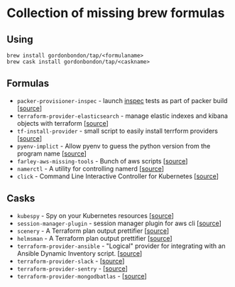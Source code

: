 # Collection of missing brew formulas

## Using

```
brew install gordonbondon/tap/<formulaname>
brew cask install gordonbondon/tap/<caskname>
```

## Formulas

* `packer-provisioner-inspec` - launch [inspec](https://www.inspec.io/) tests as part of packer build [[source](https://github.com/devinturner/packer-provisioner-inspec)]
* `terraform-provider-elasticsearch` - manage elastic indexes and kibana objects with terraform [[source](https://github.com/phillbaker/terraform-provider-elasticsearch)]
* `tf-install-provider` - small script to easily install terrform providers [[source](https://gist.github.com/drewsonne/693feb5278af158690cf65b1cb7d0e86)]
* `pyenv-implict` - Allow pyenv to guess the python version from the program name [[source](https://github.com/concordusapps/pyenv-implict)]
* `farley-aws-missing-tools` - Bunch of aws scripts [[source](https://github.com/AndrewFarley/farley-aws-missing-tools/)]
* `namerctl` - A utility for controlling namerd [[source](https://github.com/linkerd/namerctl)]
* `click` - Command Line Interactive Controller for Kubernetes [[source](https://github.com/databricks/click)]


## Casks

* `kubespy` - Spy on your Kubernetes resources [[source](https://github.com/pulumi/kubespy)]
* `session-manager-plugin` - session manager plugin for aws cli [[source](https://docs.aws.amazon.com/systems-manager/latest/userguide/session-manager-working-with-install-plugin.html)]
* `scenery` - A Terraform plan output prettifier [[source](https://github.com/dmlittle/scenery)]
* `helmsman` - A Terraform plan output prettifier [[source](https://github.com/dmlittle/scenery)]
* `terraform-provider-ansible` - "Logical" provider for integrating with an Ansible Dynamic Inventory script. [[source](https://github.com/nbering/terraform-provider-ansible)]
* `terraform-provider-slack` - [[source](https://github.com/janitors/terraform-provider-slack)]
* `terraform-provider-sentry` - [[source](https://github.com/jianyuan/terraform-provider-sentry)]
* `terraform-provider-mongodbatlas` - [[source](https://github.com/akshaykarle/terraform-provider-mongodbatlas)]
